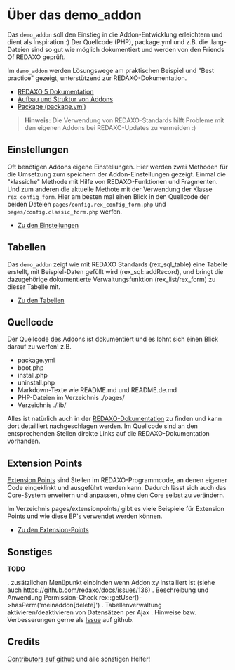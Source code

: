 # Über das demo_addon

Das `demo_addon` soll den Einstieg in die Addon-Entwicklung erleichtern und dient als Inspiration :)
Der Quellcode (PHP), package.yml und z.B. die .lang-Dateien sind so gut wie möglich dokumentiert und werden von den Friends Of REDAXO geprüft.

Im `demo_addon` werden Lösungswege am praktischen Beispiel und "Best practice" gezeigt, unterstützend zur REDAXO-Dokumentation.

* [REDAXO 5 Dokumentation](https://redaxo.org/doku/master)
* [Aufbau und Struktur von Addons](https://redaxo.org/doku/master/addon-struktur)
* [Package (package.yml)](https://redaxo.org/doku/master/addon-package)

> **Hinweis:** Die Verwendung von REDAXO-Standards hilft Probleme mit den eigenen Addons bei REDAXO-Updates zu vermeiden :)

## Einstellungen

Oft benötigen Addons eigene Einstellungen. Hier werden zwei Methoden für die Umsetzung zum speichern der Addon-Einstellungen gezeigt. Einmal die "klassiche" Methode mit Hilfe von REDAXO-Funktionen und Fragmenten. Und zum anderen die aktuelle Methote mit der Verwendung der Klasse `rex_config_form`.
Hier am besten mal einen Blick in den Quellcode der beiden Dateien `pages/config.rex_config_form.php` und `pages/config.classic_form.php` werfen.

* [Zu den Einstellungen](?page=demo_addon/config/rex_config_form)

## Tabellen

Das `demo_addon` zeigt wie mit REDAXO Standards (rex_sql_table) eine Tabelle erstellt, mit Beispiel-Daten gefüllt wird (rex_sql::addRecord), und bringt die dazugehörige dokumentierte Verwaltungsfunktion (rex_list/rex_form) zu dieser Tabelle mit.

* [Zu den Tabellen](?page=demo_addon/tables/tables)

## Quellcode

Der Quellcode des Addons ist dokumentiert und es lohnt sich einen Blick darauf zu werfen!
z.B.
* package.yml
* boot.php
* install.php
* uninstall.php
* Markdown-Texte wie README.md und README.de.md
* PHP-Dateien im Verzeichnis ./pages/
* Verzeichnis ./lib/

Alles ist natürlich auch in der [REDAXO-Dokumentation](https://redaxo.org/doku/master) zu finden und kann dort detailliert nachgeschlagen werden.
Im Quellcode sind an den entsprechenden Stellen direkte Links auf die REDAXO-Dokumentation vorhanden.

## Extension Points

 [Extension Points](https://redaxo.org/doku/master/extension-points) sind Stellen im REDAXO-Programmcode, an denen eigener Code eingeklinkt und ausgeführt werden kann. Dadurch lässt sich auch das Core-System erweitern und anpassen, ohne den Core selbst zu verändern.

Im Verzeichnis pages/extensionpoints/ gibt es viele Beispiele für Extension Points und wie diese EP's verwendet werden können.

* [Zu den Extension-Points](?page=demo_addon/eps/eps)

## Sonstiges

**TODO**

. zusätzlichen Menüpunkt einbinden wenn Addon xy installiert ist (siehe auch https://github.com/redaxo/docs/issues/136)
. Beschreibung und Anwendung Permission-Check rex::getUser()->hasPerm('meinaddon[delete]')
. Tabellenverwaltung aktivieren/deaktivieren von Datensätzen per Ajax
. Hinweise bzw. Verbesserungen gerne als [Issue](https://github.com/FriendsOfREDAXO/demo_addon/issues) auf github.

## Credits

[Contributors auf github](https://github.com/FriendsOfREDAXO/demo_addon/graphs/contributors) und alle sonstigen Helfer!
